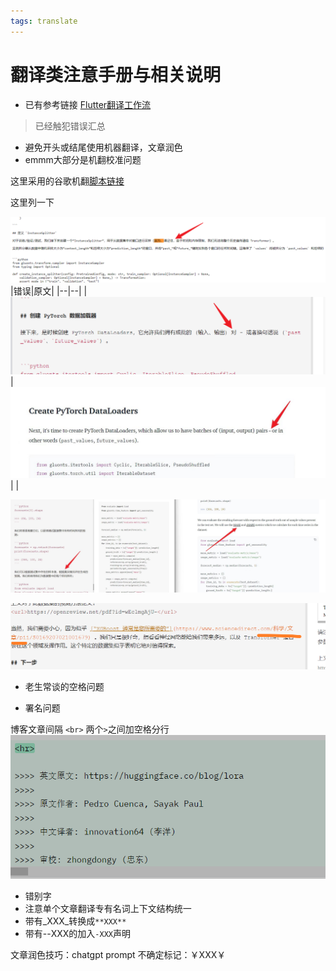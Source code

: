 ```yaml
---
tags: translate
---
```


# 翻译类注意手册与相关说明

- 已有参考链接
[Flutter翻译工作流](https://github.com/cfug/flutter.cn/wiki/%E6%96%87%E6%A1%A3%E7%BF%BB%E8%AF%91%E6%B5%81%E7%A8%8B---Translation-Workflow)

>已经触犯错误汇总

- 避免开头或结尾使用机器翻译，文章润色
- emmm大部分是机翻校准问题

这里采用的谷歌机翻[脚本链接](https://github.com/xianbaoqian/py-googletrans-markdown-html)

这里列一下

![](https://raw.githubusercontent.com/innovation64/Picimg/main/14927a5cea50f8a90862771516baeac.png)
|错误|原文|
|--|--|
|![](https://raw.githubusercontent.com/innovation64/Picimg/main/4e93072f52d663e172894fe2725284f.png)|![](https://raw.githubusercontent.com/innovation64/Picimg/main/229362709d6e6b42b16b2639aa8fb70.jpg)|
|


![](https://raw.githubusercontent.com/innovation64/Picimg/main/a9e20a23b45dcf8bf20ef668c5955b6.jpg)

![](https://raw.githubusercontent.com/innovation64/Picimg/main/886c289ede49e6c4d91ccbb06c0e346.png)

- 老生常谈的空格问题

- 署名问题

博客文章间隔 
`<br>`
两个`>`之间加空格分行
![](https://raw.githubusercontent.com/innovation64/Picimg/main/20230222153727.png)

- 错别字
- 注意单个文章翻译专有名词上下文结构统一
- 带有_XXX_转换成`**XXX**`
- 带有--XXX的加入`-XXX`声明

文章润色技巧：chatgpt prompt
不确定标记：￥XXX￥